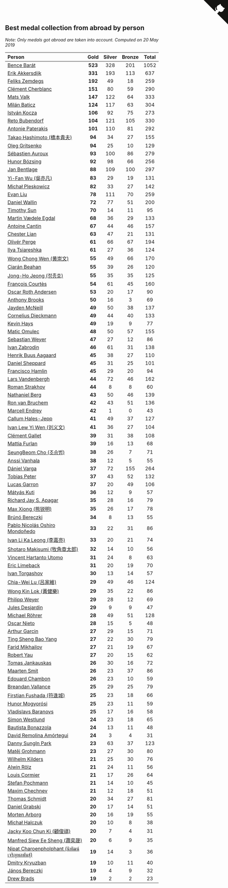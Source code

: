 ## Best medal collection from abroad by person

*Note: Only medals got abroad are taken into account.*
*Computed on 20 May 2019*

| Person | Gold | Silver | Bronze | Total |
| :--- | :--: | :--: | :--: | :--: |
| [Bence Barát](https://www.worldcubeassociation.org/persons/2008BARA01) | **523** | 328 | 201 | 1052 |
| [Erik Akkersdijk](https://www.worldcubeassociation.org/persons/2005AKKE01) | **331** | 193 | 113 | 637 |
| [Feliks Zemdegs](https://www.worldcubeassociation.org/persons/2009ZEMD01) | **192** | 49 | 18 | 259 |
| [Clément Cherblanc](https://www.worldcubeassociation.org/persons/2014CHER05) | **151** | 80 | 59 | 290 |
| [Mats Valk](https://www.worldcubeassociation.org/persons/2007VALK01) | **147** | 122 | 64 | 333 |
| [Milán Baticz](https://www.worldcubeassociation.org/persons/2005BATI01) | **124** | 117 | 63 | 304 |
| [István Kocza](https://www.worldcubeassociation.org/persons/2005KOCZ01) | **106** | 92 | 75 | 273 |
| [Reto Bubendorf](https://www.worldcubeassociation.org/persons/2012BUBE01) | **104** | 121 | 105 | 330 |
| [Antonie Paterakis](https://www.worldcubeassociation.org/persons/2012PATE01) | **101** | 110 | 81 | 292 |
| [Takao Hashimoto (橋本貴夫)](https://www.worldcubeassociation.org/persons/2007HASH01) | **94** | 34 | 27 | 155 |
| [Oleg Gritsenko](https://www.worldcubeassociation.org/persons/2011GRIT01) | **94** | 25 | 10 | 129 |
| [Sébastien Auroux](https://www.worldcubeassociation.org/persons/2008AURO01) | **93** | 100 | 86 | 279 |
| [Hunor Bózsing](https://www.worldcubeassociation.org/persons/2009BOZS01) | **92** | 98 | 66 | 256 |
| [Jan Bentlage](https://www.worldcubeassociation.org/persons/2010BENT01) | **88** | 109 | 100 | 297 |
| [Yi-Fan Wu (吳亦凡)](https://www.worldcubeassociation.org/persons/2010WUIF01) | **83** | 29 | 19 | 131 |
| [Michał Pleskowicz](https://www.worldcubeassociation.org/persons/2009PLES01) | **82** | 33 | 27 | 142 |
| [Evan Liu](https://www.worldcubeassociation.org/persons/2009LIUE01) | **78** | 111 | 70 | 259 |
| [Daniel Wallin](https://www.worldcubeassociation.org/persons/2013WALL03) | **72** | 77 | 51 | 200 |
| [Timothy Sun](https://www.worldcubeassociation.org/persons/2007SUNT01) | **70** | 14 | 11 | 95 |
| [Martin Vædele Egdal](https://www.worldcubeassociation.org/persons/2013EGDA02) | **68** | 36 | 29 | 133 |
| [Antoine Cantin](https://www.worldcubeassociation.org/persons/2010CANT02) | **67** | 44 | 46 | 157 |
| [Chester Lian](https://www.worldcubeassociation.org/persons/2009LIAN03) | **63** | 47 | 21 | 131 |
| [Olivér Perge](https://www.worldcubeassociation.org/persons/2007PERG01) | **61** | 66 | 67 | 194 |
| [Ilya Tsiareshka](https://www.worldcubeassociation.org/persons/2012TERE01) | **61** | 27 | 36 | 124 |
| [Wong Chong Wen (黄崇文)](https://www.worldcubeassociation.org/persons/2014WENW01) | **55** | 49 | 66 | 170 |
| [Ciarán Beahan](https://www.worldcubeassociation.org/persons/2012BEAH01) | **55** | 39 | 26 | 120 |
| [Jong-Ho Jeong (정종호)](https://www.worldcubeassociation.org/persons/2008JONG03) | **55** | 35 | 35 | 125 |
| [François Courtès](https://www.worldcubeassociation.org/persons/2008COUR01) | **54** | 61 | 45 | 160 |
| [Oscar Roth Andersen](https://www.worldcubeassociation.org/persons/2008ANDE02) | **53** | 20 | 17 | 90 |
| [Anthony Brooks](https://www.worldcubeassociation.org/persons/2008SEAR01) | **50** | 16 | 3 | 69 |
| [Jayden McNeill](https://www.worldcubeassociation.org/persons/2012MCNE01) | **49** | 50 | 38 | 137 |
| [Cornelius Dieckmann](https://www.worldcubeassociation.org/persons/2009DIEC01) | **49** | 44 | 40 | 133 |
| [Kevin Hays](https://www.worldcubeassociation.org/persons/2009HAYS01) | **49** | 19 | 9 | 77 |
| [Matic Omulec](https://www.worldcubeassociation.org/persons/2010OMUL02) | **48** | 50 | 57 | 155 |
| [Sebastian Weyer](https://www.worldcubeassociation.org/persons/2010WEYE02) | **47** | 27 | 12 | 86 |
| [Ivan Zabrodin](https://www.worldcubeassociation.org/persons/2012ZABR01) | **46** | 61 | 31 | 138 |
| [Henrik Buus Aagaard](https://www.worldcubeassociation.org/persons/2006BUUS01) | **45** | 38 | 27 | 110 |
| [Daniel Sheppard](https://www.worldcubeassociation.org/persons/2009SHEP01) | **45** | 31 | 25 | 101 |
| [Francisco Hamlin](https://www.worldcubeassociation.org/persons/2012HAML01) | **45** | 29 | 20 | 94 |
| [Lars Vandenbergh](https://www.worldcubeassociation.org/persons/2003VAND01) | **44** | 72 | 46 | 162 |
| [Roman Strakhov](https://www.worldcubeassociation.org/persons/2012STRA02) | **44** | 8 | 8 | 60 |
| [Nathaniel Berg](https://www.worldcubeassociation.org/persons/2012BERG04) | **43** | 50 | 46 | 139 |
| [Ron van Bruchem](https://www.worldcubeassociation.org/persons/2003BRUC01) | **42** | 43 | 51 | 136 |
| [Marcell Endrey](https://www.worldcubeassociation.org/persons/2007ENDR01) | **42** | 1 | 0 | 43 |
| [Callum Hales-Jepp](https://www.worldcubeassociation.org/persons/2012HALE01) | **41** | 49 | 37 | 127 |
| [Ivan Lew Yi Wen (刘义文)](https://www.worldcubeassociation.org/persons/2012WENI01) | **41** | 36 | 27 | 104 |
| [Clément Gallet](https://www.worldcubeassociation.org/persons/2004GALL02) | **39** | 31 | 38 | 108 |
| [Mattia Furlan](https://www.worldcubeassociation.org/persons/2013FURL01) | **39** | 16 | 13 | 68 |
| [SeungBeom Cho (조승범)](https://www.worldcubeassociation.org/persons/2012CHOS01) | **38** | 26 | 7 | 71 |
| [Anssi Vanhala](https://www.worldcubeassociation.org/persons/2005VANH01) | **38** | 12 | 5 | 55 |
| [Dániel Varga](https://www.worldcubeassociation.org/persons/2008VARG01) | **37** | 72 | 155 | 264 |
| [Tobias Peter](https://www.worldcubeassociation.org/persons/2014PETE03) | **37** | 43 | 52 | 132 |
| [Lucas Garron](https://www.worldcubeassociation.org/persons/2006GARR01) | **37** | 20 | 49 | 106 |
| [Mátyás Kuti](https://www.worldcubeassociation.org/persons/2006KUTI01) | **36** | 12 | 9 | 57 |
| [Richard Jay S. Apagar](https://www.worldcubeassociation.org/persons/2010APAG01) | **35** | 28 | 16 | 79 |
| [Max Xiong (熊锐明)](https://www.worldcubeassociation.org/persons/2015XION03) | **35** | 26 | 17 | 78 |
| [Brúnó Bereczki](https://www.worldcubeassociation.org/persons/2008BERE01) | **34** | 8 | 13 | 55 |
| [Pablo Nicolás Oshiro Mondoñedo](https://www.worldcubeassociation.org/persons/2010MOND01) | **33** | 22 | 31 | 86 |
| [Ivan Li Ka Leong (李嘉亮)](https://www.worldcubeassociation.org/persons/2015LEON02) | **33** | 20 | 21 | 74 |
| [Shotaro Makisumi (牧角章太郎)](https://www.worldcubeassociation.org/persons/2003MAKI01) | **32** | 14 | 10 | 56 |
| [Vincent Hartanto Utomo](https://www.worldcubeassociation.org/persons/2010UTOM01) | **31** | 24 | 8 | 63 |
| [Eric Limeback](https://www.worldcubeassociation.org/persons/2007LIME01) | **31** | 20 | 19 | 70 |
| [Ivan Torgashov](https://www.worldcubeassociation.org/persons/2011TORG01) | **30** | 13 | 14 | 57 |
| [Chia-Wei Lu (呂家維)](https://www.worldcubeassociation.org/persons/2007LUCH01) | **29** | 49 | 46 | 124 |
| [Wong Kin Lok (黃健樂)](https://www.worldcubeassociation.org/persons/2014LOKW01) | **29** | 35 | 22 | 86 |
| [Philipp Weyer](https://www.worldcubeassociation.org/persons/2010WEYE01) | **29** | 28 | 12 | 69 |
| [Jules Desjardin](https://www.worldcubeassociation.org/persons/2010DESJ01) | **29** | 9 | 9 | 47 |
| [Michael Röhrer](https://www.worldcubeassociation.org/persons/2009ROHR01) | **28** | 49 | 51 | 128 |
| [Oscar Nieto](https://www.worldcubeassociation.org/persons/2014NIET03) | **28** | 15 | 5 | 48 |
| [Arthur Garcin](https://www.worldcubeassociation.org/persons/2014GARC27) | **27** | 29 | 15 | 71 |
| [Ting Sheng Bao Yang](https://www.worldcubeassociation.org/persons/2008BAOY01) | **27** | 22 | 30 | 79 |
| [Farid Mikhailov](https://www.worldcubeassociation.org/persons/2015MIKH04) | **27** | 21 | 19 | 67 |
| [Robert Yau](https://www.worldcubeassociation.org/persons/2009YAUR01) | **27** | 20 | 15 | 62 |
| [Tomas Jankauskas](https://www.worldcubeassociation.org/persons/2013JANK02) | **26** | 30 | 16 | 72 |
| [Maarten Smit](https://www.worldcubeassociation.org/persons/2008SMIT04) | **26** | 23 | 37 | 86 |
| [Edouard Chambon](https://www.worldcubeassociation.org/persons/2004CHAM01) | **26** | 23 | 10 | 59 |
| [Breandan Vallance](https://www.worldcubeassociation.org/persons/2007VALL01) | **25** | 29 | 25 | 79 |
| [Firstian Fushada (符逢城)](https://www.worldcubeassociation.org/persons/2015FUSH01) | **25** | 23 | 18 | 66 |
| [Hunor Mogyorósi](https://www.worldcubeassociation.org/persons/2015MOGY01) | **25** | 23 | 11 | 59 |
| [Vladislavs Baranovs](https://www.worldcubeassociation.org/persons/2012BARA03) | **25** | 17 | 16 | 58 |
| [Simon Westlund](https://www.worldcubeassociation.org/persons/2008WEST02) | **24** | 23 | 18 | 65 |
| [Bautista Bonazzola](https://www.worldcubeassociation.org/persons/2014BONA02) | **24** | 13 | 11 | 48 |
| [David Remolina Amórtegui](https://www.worldcubeassociation.org/persons/2011AMOR01) | **24** | 3 | 4 | 31 |
| [Danny SungIn Park](https://www.worldcubeassociation.org/persons/2015PARK13) | **23** | 63 | 37 | 123 |
| [Matěj Grohmann](https://www.worldcubeassociation.org/persons/2015GROH02) | **23** | 27 | 30 | 80 |
| [Wilhelm Kilders](https://www.worldcubeassociation.org/persons/2010KILD02) | **21** | 25 | 30 | 76 |
| [Alwin Rölz](https://www.worldcubeassociation.org/persons/2016ROLZ01) | **21** | 24 | 11 | 56 |
| [Louis Cormier](https://www.worldcubeassociation.org/persons/2010CORM02) | **21** | 17 | 26 | 64 |
| [Stefan Pochmann](https://www.worldcubeassociation.org/persons/2003POCH01) | **21** | 14 | 10 | 45 |
| [Maxim Chechnev](https://www.worldcubeassociation.org/persons/2011CHEC01) | **21** | 12 | 18 | 51 |
| [Thomas Schmidt](https://www.worldcubeassociation.org/persons/2013SCHM02) | **20** | 34 | 27 | 81 |
| [Daniel Grabski](https://www.worldcubeassociation.org/persons/2010GRAB01) | **20** | 17 | 14 | 51 |
| [Morten Arborg](https://www.worldcubeassociation.org/persons/2010ARBO01) | **20** | 16 | 19 | 55 |
| [Michał Halczuk](https://www.worldcubeassociation.org/persons/2006HALC01) | **20** | 10 | 8 | 38 |
| [Jacky Koo Chun Ki (顧俊祺)](https://www.worldcubeassociation.org/persons/2010KIKO01) | **20** | 7 | 4 | 31 |
| [Manfred Siew Ee Sheng (蕭奕晟)](https://www.worldcubeassociation.org/persons/2009SIEW03) | **20** | 6 | 9 | 35 |
| [Nipat Charoenpholphant (นิพัฒน์ เจริญพลพันธุ์)](https://www.worldcubeassociation.org/persons/2009CHAR03) | **19** | 14 | 3 | 36 |
| [Dmitry Kryuzban](https://www.worldcubeassociation.org/persons/2010KRYU01) | **19** | 10 | 11 | 40 |
| [János Bereczki](https://www.worldcubeassociation.org/persons/2018BERE01) | **19** | 4 | 9 | 32 |
| [Drew Brads](https://www.worldcubeassociation.org/persons/2010BRAD01) | **19** | 2 | 2 | 23 |


<a href="https://github.com/jonatanklosko/wca_statistics" class="github-corner" aria-label="View source on Github"><svg width="80" height="80" viewBox="0 0 250 250" style="fill:#151513; color:#fff; position: absolute; top: 0; border: 0; right: 0;" aria-hidden="true"><path d="M0,0 L115,115 L130,115 L142,142 L250,250 L250,0 Z"></path><path d="M128.3,109.0 C113.8,99.7 119.0,89.6 119.0,89.6 C122.0,82.7 120.5,78.6 120.5,78.6 C119.2,72.0 123.4,76.3 123.4,76.3 C127.3,80.9 125.5,87.3 125.5,87.3 C122.9,97.6 130.6,101.9 134.4,103.2" fill="currentColor" style="transform-origin: 130px 106px;" class="octo-arm"></path><path d="M115.0,115.0 C114.9,115.1 118.7,116.5 119.8,115.4 L133.7,101.6 C136.9,99.2 139.9,98.4 142.2,98.6 C133.8,88.0 127.5,74.4 143.8,58.0 C148.5,53.4 154.0,51.2 159.7,51.0 C160.3,49.4 163.2,43.6 171.4,40.1 C171.4,40.1 176.1,42.5 178.8,56.2 C183.1,58.6 187.2,61.8 190.9,65.4 C194.5,69.0 197.7,73.2 200.1,77.6 C213.8,80.2 216.3,84.9 216.3,84.9 C212.7,93.1 206.9,96.0 205.4,96.6 C205.1,102.4 203.0,107.8 198.3,112.5 C181.9,128.9 168.3,122.5 157.7,114.1 C157.9,116.9 156.7,120.9 152.7,124.9 L141.0,136.5 C139.8,137.7 141.6,141.9 141.8,141.8 Z" fill="currentColor" class="octo-body"></path></svg></a><style>.github-corner:hover .octo-arm{animation:octocat-wave 560ms ease-in-out}@keyframes octocat-wave{0%,100%{transform:rotate(0)}20%,60%{transform:rotate(-25deg)}40%,80%{transform:rotate(10deg)}}@media (max-width:500px){.github-corner:hover .octo-arm{animation:none}.github-corner .octo-arm{animation:octocat-wave 560ms ease-in-out}}</style>
